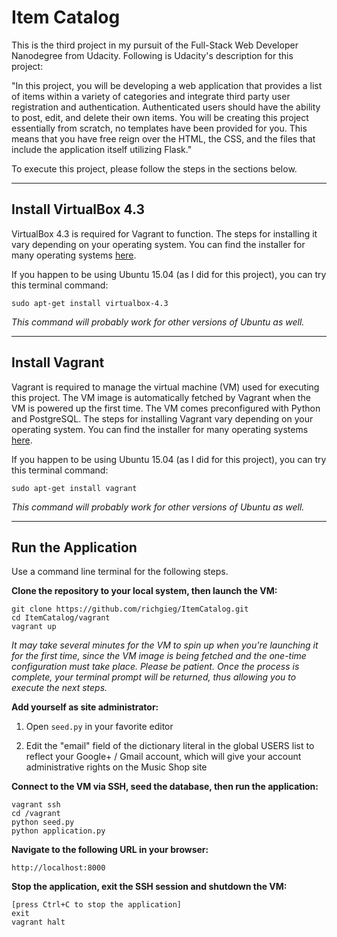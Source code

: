 # Item Catalog

This is the third project in my pursuit of the Full-Stack Web Developer
Nanodegree from Udacity. Following is Udacity's description for this project:

"In this project, you will be developing a web application that provides a list
of items within a variety of categories and integrate third party user
registration and authentication. Authenticated users should have the ability to
post, edit, and delete their own items. You will be creating this project
essentially from scratch, no templates have been provided for you. This means
that you have free reign over the HTML, the CSS, and the files that include the
application itself utilizing Flask."

To execute this project, please follow the steps in the sections below.

----
## Install VirtualBox 4.3
VirtualBox 4.3 is required for Vagrant to function. The steps for installing it
vary depending on your operating system. You can find the installer for many
operating systems [here](https://www.virtualbox.org/wiki/Download_Old_Builds_4_3).

If you happen to be using Ubuntu 15.04 (as I did for this project), you can try
this terminal command:
```
sudo apt-get install virtualbox-4.3
```

*This command will probably work for other versions of Ubuntu as well.*

----
## Install Vagrant
Vagrant is required to manage the virtual machine (VM) used for executing this
project. The VM image is automatically fetched by Vagrant when the VM is
powered up the first time. The VM comes preconfigured with Python and
PostgreSQL. The steps for installing Vagrant vary depending on your operating
system. You can find the installer for many operating systems
[here](https://www.vagrantup.com/downloads.html).

If you happen to be using Ubuntu 15.04 (as I did for this project), you can try
this terminal command:
```
sudo apt-get install vagrant
```

*This command will probably work for other versions of Ubuntu as well.*

----
## Run the Application
Use a command line terminal for the following steps.

**Clone the repository to your local system, then launch the VM:**
```
git clone https://github.com/richgieg/ItemCatalog.git
cd ItemCatalog/vagrant
vagrant up
```

*It may take several minutes for the VM to spin up when you're launching it for
the first time, since the VM image is being fetched and the one-time
configuration must take place. Please be patient. Once the process is complete,
your terminal prompt will be returned, thus allowing you to execute the next
steps.*

**Add yourself as site administrator:**

1. Open ```seed.py``` in your favorite editor

2. Edit the "email" field of the dictionary literal in the global USERS list to
reflect your Google+ / Gmail account, which will give your account
administrative rights on the Music Shop site

**Connect to the VM via SSH, seed the database, then run the application:**
```
vagrant ssh
cd /vagrant
python seed.py
python application.py
```

**Navigate to the following URL in your browser:**
```
http://localhost:8000
```

**Stop the application, exit the SSH session and shutdown the VM:**
```
[press Ctrl+C to stop the application]
exit
vagrant halt
```